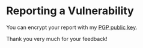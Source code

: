 # Reporting a Vulnerability

You can encrypt your report with my [PGP public key](public.gpg).

Thank you very much for your feedback!
